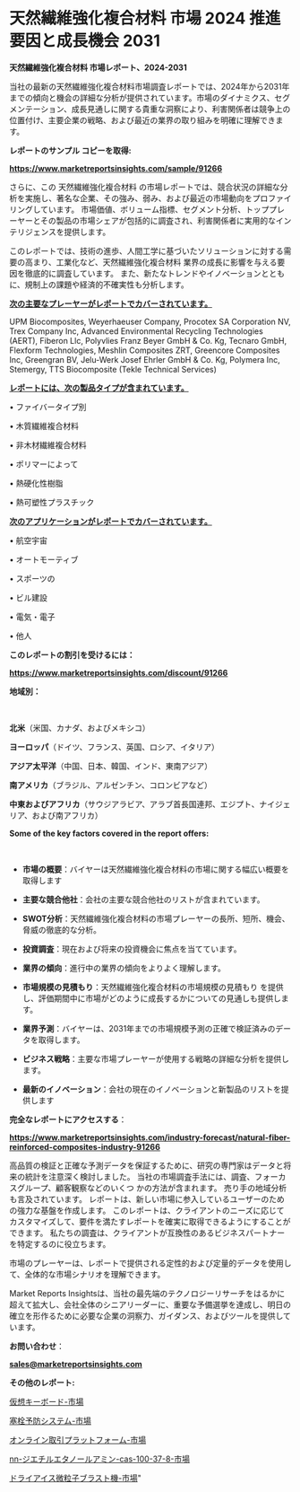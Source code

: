 # 天然繊維強化複合材料 市場 2024 推進要因と成長機会 2031

<strong>天然繊維強化複合材料 市場レポート、2024-2031</strong>

当社の最新の天然繊維強化複合材料市場調査レポートでは、2024年から2031年までの傾向と機会の詳細な分析が提供されています。市場のダイナミクス、セグメンテーション、成長見通しに関する貴重な洞察により、利害関係者は競争上の位置付け、主要企業の戦略、および最近の業界の取り組みを明確に理解できます。



<strong>レポートのサンプル コピーを取得:</strong> <a href=https://www.marketreportsinsights.com/sample/91266>

<strong><u>https://www.marketreportsinsights.com/sample/91266</u></strong></a>

さらに、この 天然繊維強化複合材料 の市場レポートでは、競合状況の詳細な分析を実施し、著名な企業、その強み、弱み、および最近の市場動向をプロファイリングしています。 市場価値、ボリューム指標、セグメント分析、トッププレーヤーとその製品の市場シェアが包括的に調査され、利害関係者に実用的なインテリジェンスを提供します。

このレポートでは、技術の進歩、人間工学に基づいたソリューションに対する需要の高まり、工業化など、天然繊維強化複合材料 業界の成長に影響を与える要因を徹底的に調査しています。 また、新たなトレンドやイノベーションとともに、規制上の課題や経済的不確実性も分析します。



<strong><u>次の主要なプレーヤーがレポートでカバーされています。</u></strong>

UPM Biocomposites, Weyerhaeuser Company, Procotex SA Corporation NV, Trex Company Inc, Advanced Environmental Recycling Technologies (AERT), Fiberon Llc, Polyvlies Franz Beyer GmbH & Co. Kg, Tecnaro GmbH, Flexform Technologies, Meshlin Composites ZRT, Greencore Composites Inc, Greengran BV, Jelu-Werk Josef Ehrler GmbH & Co. Kg, Polymera Inc, Stemergy, TTS Biocomposite (Tekle Technical Services)



<strong><u><b>レポートには、次の製品タイプが含まれています。</b></u></strong>

• ファイバータイプ別

• 木質繊維複合材料

• 非木材繊維複合材料

• ポリマーによって

• 熱硬化性樹脂

• 熱可塑性プラスチック



<strong><u><b>次のアプリケーションがレポートでカバーされています。</b></u></strong>

• 航空宇宙

• オートモーティブ

• スポーツの

• ビル建設

• 電気・電子

• 他人



<strong><b>このレポートの割引を受けるには：</b></strong>

<a href=https://www.marketreportsinsights.com/discount/91266>

<strong><u>https://www.marketreportsinsights.com/discount/91266</u></strong></a>



<strong>地域別：</strong>

<strong> </strong>



<strong>北米</strong>（米国、カナダ、およびメキシコ）



<strong>ヨーロッパ</strong>（ドイツ、フランス、英国、ロシア、イタリア）



<strong>アジア太平洋</strong>（中国、日本、韓国、インド、東南アジア）



<strong>南アメリカ</strong>（ブラジル、アルゼンチン、コロンビアなど）



<strong>中東およびアフリカ</strong>（サウジアラビア、アラブ首長国連邦、エジプト、ナイジェリア、および南アフリカ）



<strong>Some of the key factors covered in the report offers:</strong>

<strong> </strong>
<ul>
  <li>

<strong>市場の概要</strong>：バイヤーは天然繊維強化複合材料の市場に関する幅広い概要を取得します</li>
  <li>

<strong>主要な競合他社</strong>：会社の主要な競合他社のリストが含まれています。</li>
  <li>

<strong>SWOT分析</strong>：天然繊維強化複合材料の市場プレーヤーの長所、短所、機会、脅威の徹底的な分析。</li>
  <li>

<strong>投資調査</strong>：現在および将来の投資機会に焦点を当てています。</li>
  <li>

<strong>業界の傾向</strong>：進行中の業界の傾向をよりよく理解します。</li>
  <li>

<strong>市場規模の見積もり</strong>：天然繊維強化複合材料の市場規模の見積もり を提供し、評価期間中に市場がどのように成長するかについての見通しも提供します。</li>
  <li>

<strong>業界予測</strong>：バイヤーは、2031年までの市場規模予測の正確で検証済みのデータを取得します。</li>
  <li>

<strong>ビジネス戦略</strong>：主要な市場プレーヤーが使用する戦略の詳細な分析を提供します。</li>
  <li>

<strong>最新のイノベーション</strong>：会社の現在のイノベーションと新製品のリストを提供します</li>
</ul>


<strong>完全なレポートにアクセスする</strong>：

<a href=https://www.marketreportsinsights.com/industry-forecast/natural-fiber-reinforced-composites-industry-91266>

<strong><u>https://www.marketreportsinsights.com/industry-forecast/natural-fiber-reinforced-composites-industry-91266</u></strong></a>

高品質の検証と正確な予測データを保証するために、研究の専門家はデータと将来の統計を注意深く検討しました。 当社の市場調査手法には、調査、フォーカスグループ、顧客観察などのいくつ かの方法が含まれます。 売り手の地域分析も言及されています。 レポートは、新しい市場に参入しているユーザーのための強力な基盤を作成します。 このレポートは、クライアントのニーズに応じてカスタマイズして、要件を満たすレポートを確実に取得できるようにすることができます。 私たちの調査は、クライアントが互換性のあるビジネスパートナーを特定するのに役立ちます。

市場のプレーヤーは、レポートで提供される定性的および定量的データを使用して、全体的な市場シナリオを理解できます。

Market Reports Insightsは、当社の最先端のテクノロジーリサーチをはるかに超えて拡大し、会社全体のシニアリーダーに、重要な予備選挙を達成し、明日の確立を形作るために必要な企業の洞察力、ガイダンス、およびツールを提供しています。



<strong><b>お問い合わせ</b></strong>：

<a href=mailto:sales@marketreportsinsights.com>

<strong><u>sales@marketreportsinsights.com</u></strong></a>



<strong>その他のレポート:</strong>

<a href=https://www.linkedin.com/pulse/仮想キーボード-市場-2023-競争分析と事業成長-2030-data-dive-discoveries-24-analysis-xanrf/>仮想キーボード-市場</a>

<a href=https://www.linkedin.com/pulse/塞栓予防システム-市場-2023-競争分析と事業成長-2030-data-dive-discoveries-24-analysis-s0e8f/>塞栓予防システム-市場</a>

<a href=https://www.linkedin.com/pulse/オンライン取引プラットフォーム-市場-2023-年のダイナミクスとビジネストレンド-ifnqf/>オンライン取引プラットフォーム-市場</a>

<a href=https://www.linkedin.com/pulse/nn-ジエチルエタノールアミン-cas-100-37-8-市場-2023-ya07f/>nn-ジエチルエタノールアミン-cas-100-37-8-市場</a>

<a href=https://www.linkedin.com/pulse/ドライアイス微粒子ブラスト機-市場-2023-総利益と主要ベンダー-2030-wh1ff/>ドライアイス微粒子ブラスト機-市場</a>"

